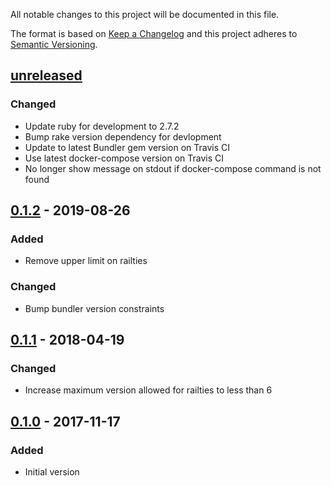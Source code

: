 All notable changes to this project will be documented in this file.

The format is based on [Keep a Changelog](https://keepachangelog.com/en/1.0.0/)
and this project adheres to [Semantic Versioning](https://semver.org/spec/v2.0.0.html).

## [unreleased]

### Changed

- Update ruby for development to 2.7.2
- Bump rake version dependency for devlopment
- Update to latest Bundler gem version on Travis CI
- Use latest docker-compose version on Travis CI
- No longer show message on stdout if docker-compose command is not found

## [0.1.2] - 2019-08-26

### Added

- Remove upper limit on railties

### Changed

- Bump bundler version constraints

## [0.1.1] - 2018-04-19

### Changed

- Increase maximum version allowed for railties to less than 6

## [0.1.0] - 2017-11-17

### Added

- Initial version

[unreleased]: https://github.com/CoffeeAndCode/docker_compose_env/compare/v0.1.2...HEAD
[0.1.2]: https://github.com/CoffeeAndCode/docker_compose_env/compare/v0.1.1...v0.1.2
[0.1.1]: https://github.com/CoffeeAndCode/docker_compose_env/compare/v0.1.0...v0.1.1
[0.1.0]: https://github.com/CoffeeAndCode/docker_compose_env/releases/tag/v0.1.0
